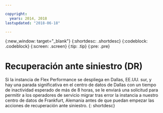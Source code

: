 ```yaml
---

copyright:
  years: 2014, 2018
lastupdated: "2018-06-18"

---
```


<!-- Attribute definitions --> 
{:new_window: target="_blank"}
{:shortdesc: .shortdesc}
{:codeblock: .codeblock}
{:screen: .screen}
{:tip: .tip}
{:pre: .pre}

# Recuperación ante siniestro (DR)

Si la instancia de Flex Performance se despliega en Dallas, EE.UU. sur, y hay una parada significativa en el centro de datos de Dallas con un tiempo de inactividad esperado de más de 8 horas, se le enviará una solicitud para permitir a los operadores de servicio migrar tras error la instancia a nuestro centro de datos de Frankfurt, Alemania antes de que puedan empezar las acciones de recuperación ante siniestro.
{: shortdesc}
